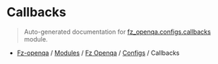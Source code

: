 # Callbacks

> Auto-generated documentation for [fz_openqa.configs.callbacks](blob/master/fz_openqa/configs/callbacks/__init__.py) module.

- [Fz-openqa](../../../README.md#fz-openqa-index) / [Modules](../../../MODULES.md#fz-openqa-modules) / [Fz Openqa](../../index.md#fz-openqa) / [Configs](../index.md#configs) / Callbacks
